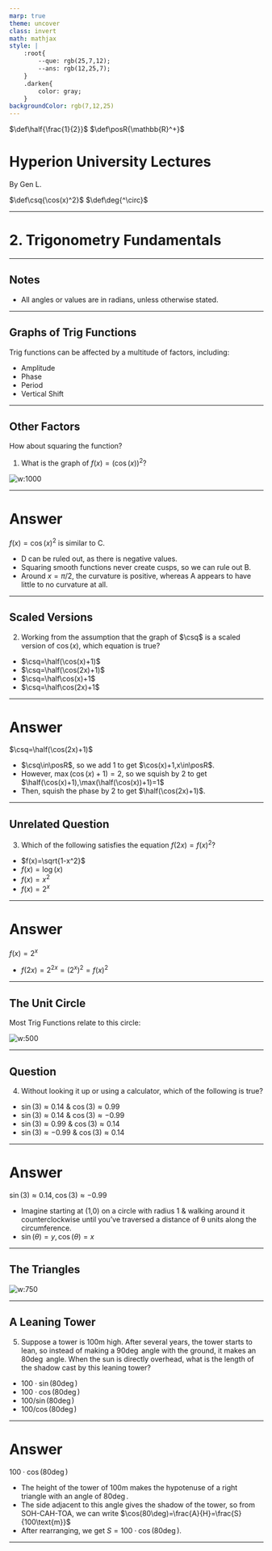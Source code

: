 ```yaml
---
marp: true
theme: uncover
class: invert
math: mathjax
style: |
    :root{
        --que: rgb(25,7,12);
        --ans: rgb(12,25,7);
    }
    .darken{
        color: gray;
    }
backgroundColor: rgb(7,12,25)
---
```


$\def\half{\frac{1}{2}}$
$\def\posR{\mathbb{R}^+}$
# <!--fit--> Hyperion University Lectures

<span class="darken">By</span> Gen L.

<!--_footer: Provided by Hyperion University, © 2023--> 
$\def\csq{\cos(x)^2}$
$\def\deg{^\circ}$

---
<!--paginate: true-->

# 2. Trigonometry Fundamentals

---

## Notes

* All angles or values are in radians, unless otherwise stated.

---

## Graphs of Trig Functions

Trig functions can be affected by a multitude of factors, including:
* Amplitude
* Phase
* Period
* Vertical Shift

---
<!--_backgroundColor: var(--que)-->
## Other Factors

How about squaring the function?

1. What is the graph of $f(x)=(\cos(x))^2$?

![w:1000](https://public.itempooluserdata.com/yfFtME_lZCCHwhQWANUIv-600.webp)

---
<!--_backgroundColor: var(--ans)-->
# Answer

$f(x)=\cos(x)^2$ is similar to C.

* D can be ruled out, as there is negative values.
* Squaring smooth functions never create cusps, so we can rule out B.
* Around $x=\pi/2$, the curvature is positive, whereas A appears to have little to no curvature at all.

---
<!--_backgroundColor: var(--que)-->
## Scaled Versions

2. Working from the assumption that the graph of $\csq$ is a scaled version of $\cos(x)$, which equation is true?

* $\csq=\half(\cos(x)+1)$
* $\csq=\half(\cos(2x)+1)$
* $\csq=\half\cos(x)+1$
* $\csq=\half\cos(2x)+1$

---
<!--_backgroundColor: var(--ans)-->
# Answer
$\csq=\half(\cos(2x)+1)$

* $\csq\in\posR$, so we add 1 to get $\cos(x)+1,x\in\posR$.
* However, $\max(\cos(x)+1)=2$, so we squish by 2 to get $\half(\cos(x)+1),\max(\half(\cos(x))+1)=1$
* Then, squish the phase by 2 to get $\half(\cos(2x)+1)$.

---
<!--_backgroundColor: var(--que)-->
## Unrelated Question

3. Which of the following satisfies the equation $f(2x)=f(x)^2$?

* $f(x)=\sqrt{1-x^2}$
* $f(x)=\log(x)$
* $f(x)=x^2$
* $f(x)=2^x$

---
<!--_backgroundColor: var(--ans)-->

# Answer

$f(x)=2^x$

* $f(2x)=2^{2x}=(2^x)^2=f(x)^2$

---

## The Unit Circle

Most Trig Functions relate to this circle:

![w:500](https://giangioppo-ba-mathematics.weebly.com/uploads/4/6/7/5/46757475/unit-circle-radian.jpg?463)

---
<!--_backgroundColor: var(--que)-->
## Question 
4. Without looking it up or using a calculator, which of the following is true?

* $\sin(3)\approx0.14$ & $\cos(3)\approx0.99$
* $\sin(3)\approx0.14$ & $​\cos(​3)\approx−0.99$
* ​$\sin(3)\approx0.99$ & $\cos(3)\approx0.14$
* $\sin(3)\approx-0.99$ & $\cos(3)\approx0.14$

---
<!--_backgroundColor: var(--ans)-->
# Answer

$\sin(3)\approx0.14,\cos(3)\approx-0.99$

* Imagine starting at (1,0) on a circle with radius 1 & walking around it counterclockwise until you’ve traversed a distance of θ units along the circumference.
* $\sin(\theta)=y,\cos(\theta)=x$

---

## The Triangles

![w:750](https://cdn.kastatic.org/googleusercontent/jmY_4JbfbZhffU-tehV84DZIcmCKn1IfNAgSK8bkDRxBEd_mZNvhhaXQ2FaeUXqlQYi032pGsyF265nbejlrMD0C)

---
<!--_backgroundColor: var(--que)-->
## A Leaning Tower

5. Suppose a tower is $100\text{m}$ high. After several years, the tower starts to lean, so instead of making a $90\deg$
angle with the ground, it makes an $80\deg$ angle. When the sun is directly overhead, what is the length of the shadow cast by this leaning tower?

* $100\cdot\sin(80\deg)$
* $100\cdot\cos(80\deg)$
* $100/\sin(80\deg)$
* $100/\cos(80\deg)$

---
<!--_backgroundColor: var(--ans)-->
# Answer

$100\cdot\cos(80\deg)$

* The height of the tower of $100\text{m}$ makes the hypotenuse of a right triangle with an angle of $80\deg$. 
* The side adjacent to this angle gives the shadow of the tower, so from SOH-CAH-TOA, we can write $\cos(80\deg)=\frac{A}{H}=\frac{S}{100\text{m}}$
* After rearranging, we get $S=100\cdot\cos(80\deg)$.

---

